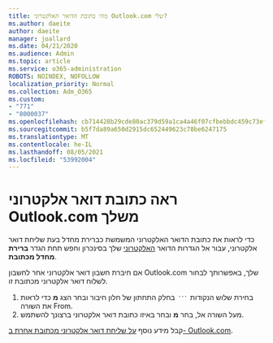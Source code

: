 ```yaml
---
title: מהי כתובת הדואר האלקטרוני Outlook.com שלי?
ms.author: daeite
author: daeite
manager: joallard
ms.date: 04/21/2020
ms.audience: Admin
ms.topic: article
ms.service: o365-administration
ROBOTS: NOINDEX, NOFOLLOW
localization_priority: Normal
ms.collection: Adm_O365
ms.custom:
- "771"
- "8000037"
ms.openlocfilehash: cb714428b29cde80ac379d59a1ca4a46f07cfbebbdc459c73ef100b7a17a72b7
ms.sourcegitcommit: b5f7da89a650d2915dc652449623c78be6247175
ms.translationtype: MT
ms.contentlocale: he-IL
ms.lasthandoff: 08/05/2021
ms.locfileid: "53992004"
---
```

# <a name="see-your-own-outlookcom-email-address"></a>ראה כתובת דואר אלקטרוני Outlook.com משלך

כדי לראות את כתובת הדואר האלקטרוני המשמשת כברירת מחדל בעת שליחת דואר אלקטרוני, עבור אל הגדרות הדואר [האלקטרוני](https://outlook.live.com/mail/options/mail/accounts) שלך בסינכרון וחפש תחת הגדר **ברירת מחדל מכתובת**.

אם חיברת חשבון דואר אלקטרוני אחר לחשבון Outlook.com שלך, באפשרותך לבחור לשלוח דואר אלקטרוני מכתובת זו.

1. בחירת שלוש הנקודות <img src='data:image/png;base64,iVBORw0KGgoAAAANSUhEUgAAABYAAAAPCAYAAADgbT9oAAAACXBIWXMAAA7EAAAOxAGVKw4bAAAAB3RJTUUH4wYLFhkF94QzeAAAAAd0RVh0QXV0aG9yAKmuzEgAAAAMdEVYdERlc2NyaXB0aW9uABMJISMAAAAKdEVYdENvcHlyaWdodACsD8w6AAAADnRFWHRDcmVhdGlvbiB0aW1lADX3DwkAAAAJdEVYdFNvZnR3YXJlAF1w/zoAAAALdEVYdERpc2NsYWltZXIAt8C0jwAAAAh0RVh0V2FybmluZwDAG+aHAAAAB3RFWHRTb3VyY2UA9f+D6wAAAAh0RVh0Q29tbWVudAD2zJa/AAAABnRFWHRUaXRsZQCo7tInAAAAL0lEQVQ4jWP8////fwYaACZaGDpq8HAzuKGhnqGhoR5DIaniNHMx42gGGTUYAwAAw6QRD6XFR1wAAAAASUVORK5CYII=' />
 בחלק התחתון של חלון חיבור ובחר הצג **מ** כדי לראות את השורה From.
2. מעל השורה אל, בחר **מ** ובחר באיזו כתובת דואר אלקטרוני ברצונך להשתמש.

קבל מידע נוסף [על שליחת דואר אלקטרוני מכתובת אחרת ב- Outlook.com](https://support.office.com/article/ccba89cb-141c-4a36-8c56-6d16a8556d2e?wt.mc_id=Office_Outlook_com_Alchemy).